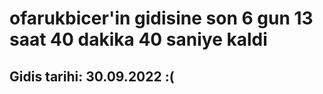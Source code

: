 # ofarukbicer'in gidisine son 6 gun 13 saat 40 dakika 40 saniye kaldi

## Gidis tarihi: 30.09.2022 :(